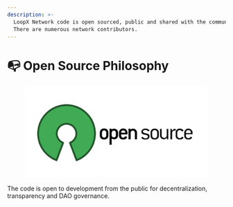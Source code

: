 ```yaml
---
description: >-
  LoopX Network code is open sourced, public and shared with the community.
  There are numerous network contributors.
---
```


# 📭 Open Source Philosophy

<figure><img src="../.gitbook/assets/image (9).png" alt=""><figcaption></figcaption></figure>

The code is open to development from the public for decentralization, transparency and DAO governance.
